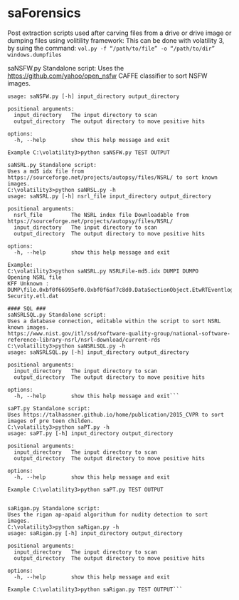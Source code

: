 # saForensics
Post extraction scripts used after carving files from a drive or drive image or dumping files using volitility framework:
This can be done with volatility 3, by suing the command:
```vol.py -f “/path/to/file” -o “/path/to/dir” windows.dumpfiles```

saNSFW.py Standalone script:
Uses the https://github.com/yahoo/open_nsfw CAFFE classifier to sort NSFW images.
```C:\volatility3>python saNSFW.py -h
usage: saNSFW.py [-h] input_directory output_directory

positional arguments:
  input_directory   The input directory to scan
  output_directory  The output directory to move positive hits

options:
  -h, --help        show this help message and exit

Example C:\volatility3>python saNSFW.py TEST OUTPUT

saNSRL.py Standalone script:
Uses a md5 idx file from https://sourceforge.net/projects/autopsy/files/NSRL/ to sort known images.
C:\volatility3>python saNRSL.py -h
usage: saNSRL.py [-h] nsrl_file input_directory output_directory

positional arguments:
  nsrl_file         The NSRL index file Downloadable from https://sourceforge.net/projects/autopsy/files/NSRL/
  input_directory   The input directory to scan
  output_directory  The output directory to move positive hits

options:
  -h, --help        show this help message and exit

Example:
C:\volatility3>python saNSRL.py NSRLFile-md5.idx DUMPI DUMPO
Opening NSRL file
KFF Unknown :  DUMP\file.0xbf0f66995ef0.0xbf0f6af7c8d0.DataSectionObject.EtwRTEventlog-Security.etl.dat

#### SQL ###
saNSRLSQL.py Standalone script:
Uses a database connection, editable within the script to sort NSRL known images.
https://www.nist.gov/itl/ssd/software-quality-group/national-software-reference-library-nsrl/nsrl-download/current-rds
C:\volatility3>python saNSRLSQL.py -h
usage: saNSRLSQL.py [-h] input_directory output_directory

positional arguments:
  input_directory   The input directory to scan
  output_directory  The output directory to move positive hits

options:
  -h, --help        show this help message and exit```

saPT.py Standalone script:
Uses https://talhassner.github.io/home/publication/2015_CVPR to sort images of pre teen childen.
C:\volatility3>python saPT.py -h
usage: saPT.py [-h] input_directory output_directory

positional arguments:
  input_directory   The input directory to scan
  output_directory  The output directory to move positive hits

options:
  -h, --help        show this help message and exit

Example C:\volatility3>python saPT.py TEST OUTPUT


saRigan.py Standalone script:
Uses the rigan ap-apaid algorithum for nudity detection to sort images.
C:\volatility3>python saRigan.py -h
usage: saRigan.py [-h] input_directory output_directory

positional arguments:
  input_directory   The input directory to scan
  output_directory  The output directory to move positive hits

options:
  -h, --help        show this help message and exit

Example C:\volatility3>python saRigan.py TEST OUTPUT```
